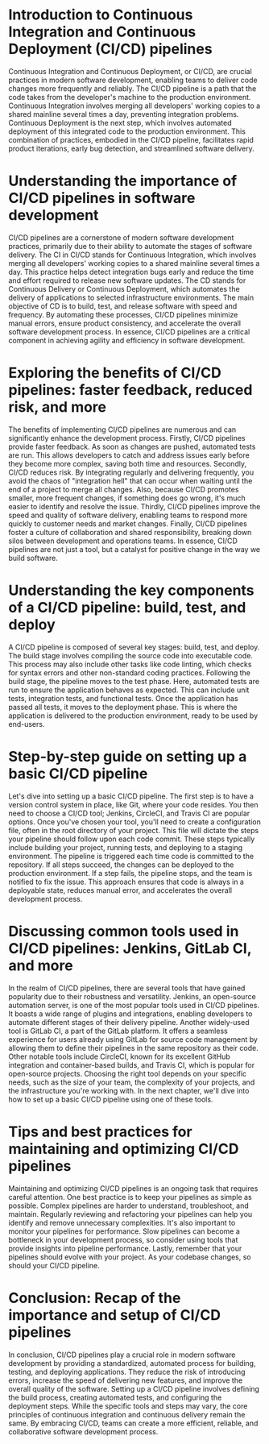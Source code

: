 # Introduction to Continuous Integration and Continuous Deployment (CI/CD) pipelines

Continuous Integration and Continuous Deployment, or CI/CD, are crucial practices in modern software development, enabling teams to deliver code changes more frequently and reliably. The CI/CD pipeline is a path that the code takes from the developer's machine to the production environment. Continuous Integration involves merging all developers' working copies to a shared mainline several times a day, preventing integration problems. Continuous Deployment is the next step, which involves automated deployment of this integrated code to the production environment. This combination of practices, embodied in the CI/CD pipeline, facilitates rapid product iterations, early bug detection, and streamlined software delivery.

# Understanding the importance of CI/CD pipelines in software development

CI/CD pipelines are a cornerstone of modern software development practices, primarily due to their ability to automate the stages of software delivery. The CI in CI/CD stands for Continuous Integration, which involves merging all developers' working copies to a shared mainline several times a day. This practice helps detect integration bugs early and reduce the time and effort required to release new software updates. The CD stands for Continuous Delivery or Continuous Deployment, which automates the delivery of applications to selected infrastructure environments. The main objective of CD is to build, test, and release software with speed and frequency. By automating these processes, CI/CD pipelines minimize manual errors, ensure product consistency, and accelerate the overall software development process. In essence, CI/CD pipelines are a critical component in achieving agility and efficiency in software development.

# Exploring the benefits of CI/CD pipelines: faster feedback, reduced risk, and more

The benefits of implementing CI/CD pipelines are numerous and can significantly enhance the development process. Firstly, CI/CD pipelines provide faster feedback. As soon as changes are pushed, automated tests are run. This allows developers to catch and address issues early before they become more complex, saving both time and resources. Secondly, CI/CD reduces risk. By integrating regularly and delivering frequently, you avoid the chaos of "integration hell" that can occur when waiting until the end of a project to merge all changes. Also, because CI/CD promotes smaller, more frequent changes, if something does go wrong, it's much easier to identify and resolve the issue. Thirdly, CI/CD pipelines improve the speed and quality of software delivery, enabling teams to respond more quickly to customer needs and market changes. Finally, CI/CD pipelines foster a culture of collaboration and shared responsibility, breaking down silos between development and operations teams. In essence, CI/CD pipelines are not just a tool, but a catalyst for positive change in the way we build software.

# Understanding the key components of a CI/CD pipeline: build, test, and deploy

A CI/CD pipeline is composed of several key stages: build, test, and deploy. The build stage involves compiling the source code into executable code. This process may also include other tasks like code linting, which checks for syntax errors and other non-standard coding practices. Following the build stage, the pipeline moves to the test phase. Here, automated tests are run to ensure the application behaves as expected. This can include unit tests, integration tests, and functional tests. Once the application has passed all tests, it moves to the deployment phase. This is where the application is delivered to the production environment, ready to be used by end-users.

# Step-by-step guide on setting up a basic CI/CD pipeline

Let's dive into setting up a basic CI/CD pipeline. The first step is to have a version control system in place, like Git, where your code resides. You then need to choose a CI/CD tool; Jenkins, CircleCI, and Travis CI are popular options. Once you've chosen your tool, you'll need to create a configuration file, often in the root directory of your project. This file will dictate the steps your pipeline should follow upon each code commit. These steps typically include building your project, running tests, and deploying to a staging environment. The pipeline is triggered each time code is committed to the repository. If all steps succeed, the changes can be deployed to the production environment. If a step fails, the pipeline stops, and the team is notified to fix the issue. This approach ensures that code is always in a deployable state, reduces manual error, and accelerates the overall development process.

# Discussing common tools used in CI/CD pipelines: Jenkins, GitLab CI, and more

In the realm of CI/CD pipelines, there are several tools that have gained popularity due to their robustness and versatility. Jenkins, an open-source automation server, is one of the most popular tools used in CI/CD pipelines. It boasts a wide range of plugins and integrations, enabling developers to automate different stages of their delivery pipeline. Another widely-used tool is GitLab CI, a part of the GitLab platform. It offers a seamless experience for users already using GitLab for source code management by allowing them to define their pipelines in the same repository as their code. Other notable tools include CircleCI, known for its excellent GitHub integration and container-based builds, and Travis CI, which is popular for open-source projects. Choosing the right tool depends on your specific needs, such as the size of your team, the complexity of your projects, and the infrastructure you're working with. In the next chapter, we'll dive into how to set up a basic CI/CD pipeline using one of these tools.

# Tips and best practices for maintaining and optimizing CI/CD pipelines

Maintaining and optimizing CI/CD pipelines is an ongoing task that requires careful attention. One best practice is to keep your pipelines as simple as possible. Complex pipelines are harder to understand, troubleshoot, and maintain. Regularly reviewing and refactoring your pipelines can help you identify and remove unnecessary complexities. It's also important to monitor your pipelines for performance. Slow pipelines can become a bottleneck in your development process, so consider using tools that provide insights into pipeline performance. Lastly, remember that your pipelines should evolve with your project. As your codebase changes, so should your CI/CD pipeline.

# Conclusion: Recap of the importance and setup of CI/CD pipelines

In conclusion, CI/CD pipelines play a crucial role in modern software development by providing a standardized, automated process for building, testing, and deploying applications. They reduce the risk of introducing errors, increase the speed of delivering new features, and improve the overall quality of the software. Setting up a CI/CD pipeline involves defining the build process, creating automated tests, and configuring the deployment steps. While the specific tools and steps may vary, the core principles of continuous integration and continuous delivery remain the same. By embracing CI/CD, teams can create a more efficient, reliable, and collaborative software development process.

